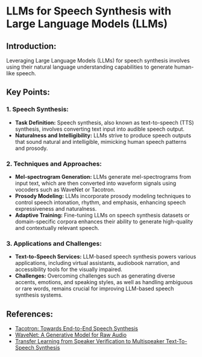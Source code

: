 # LLMs for Speech Synthesis with Large Language Models (LLMs)

## Introduction:
Leveraging Large Language Models (LLMs) for speech synthesis involves using their natural language understanding capabilities to generate human-like speech. 
## Key Points:

### 1. Speech Synthesis:
- **Task Definition:** Speech synthesis, also known as text-to-speech (TTS) synthesis, involves converting text input into audible speech output.
- **Naturalness and Intelligibility:** LLMs strive to produce speech outputs that sound natural and intelligible, mimicking human speech patterns and prosody.

### 2. Techniques and Approaches:
- **Mel-spectrogram Generation:** LLMs generate mel-spectrograms from input text, which are then converted into waveform signals using vocoders such as WaveNet or Tacotron.
- **Prosody Modeling:** LLMs incorporate prosody modeling techniques to control speech intonation, rhythm, and emphasis, enhancing speech expressiveness and naturalness.
- **Adaptive Training:** Fine-tuning LLMs on speech synthesis datasets or domain-specific corpora enhances their ability to generate high-quality and contextually relevant speech.

### 3. Applications and Challenges:
- **Text-to-Speech Services:** LLM-based speech synthesis powers various applications, including virtual assistants, audiobook narration, and accessibility tools for the visually impaired.
- **Challenges:** Overcoming challenges such as generating diverse accents, emotions, and speaking styles, as well as handling ambiguous or rare words, remains crucial for improving LLM-based speech synthesis systems.

## References:
- [Tacotron: Towards End-to-End Speech Synthesis](https://arxiv.org/abs/1703.10135)
- [WaveNet: A Generative Model for Raw Audio](https://arxiv.org/abs/1609.03499)
- [Transfer Learning from Speaker Verification to Multispeaker Text-To-Speech Synthesis](https://arxiv.org/abs/1806.04558)

